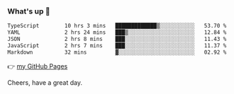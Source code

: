 ### What's up 👋

<!--START_SECTION:waka-->

```txt
TypeScript        10 hrs 3 mins   █████████████▒░░░░░░░░░░░   53.70 %
YAML              2 hrs 24 mins   ███▒░░░░░░░░░░░░░░░░░░░░░   12.84 %
JSON              2 hrs 8 mins    ███░░░░░░░░░░░░░░░░░░░░░░   11.43 %
JavaScript        2 hrs 7 mins    ███░░░░░░░░░░░░░░░░░░░░░░   11.37 %
Markdown          32 mins         ▓░░░░░░░░░░░░░░░░░░░░░░░░   02.92 %
```

<!--END_SECTION:waka-->

👉 [my GitHub Pages](https://ykzhukian.github.io)

Cheers, have a great day.

